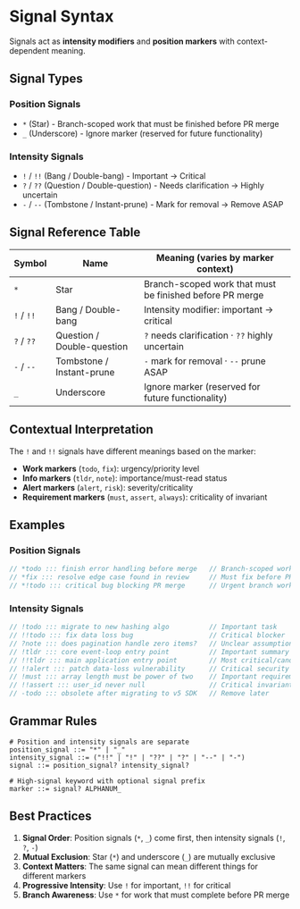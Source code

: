 <!-- tldr ::: Signal modifiers for urgency, emphasis, and position in waymarks -->
# Signal Syntax

Signals act as **intensity modifiers** and **position markers** with context-dependent meaning.

## Signal Types

### Position Signals
- `*` (Star) - Branch-scoped work that must be finished before PR merge
- `_` (Underscore) - Ignore marker (reserved for future functionality)

### Intensity Signals
- `!` / `!!` (Bang / Double-bang) - Important → Critical
- `?` / `??` (Question / Double-question) - Needs clarification → Highly uncertain  
- `-` / `--` (Tombstone / Instant-prune) - Mark for removal → Remove ASAP

## Signal Reference Table

| Symbol | Name | Meaning (varies by marker context) |
|--------|------|---------|
| `*` | Star | Branch-scoped work that must be finished before PR merge |
| `!` / `!!` | Bang / Double-bang | Intensity modifier: important → critical |
| `?` / `??` | Question / Double-question | `?` needs clarification · `??` highly uncertain |
| `-` / `--` | Tombstone / Instant-prune | `-` mark for removal · `--` prune ASAP |
| `_` | Underscore | Ignore marker (reserved for future functionality) |

## Contextual Interpretation

The `!` and `!!` signals have different meanings based on the marker:

- **Work markers** (`todo`, `fix`): urgency/priority level
- **Info markers** (`tldr`, `note`): importance/must-read status
- **Alert markers** (`alert`, `risk`): severity/criticality
- **Requirement markers** (`must`, `assert`, `always`): criticality of invariant

## Examples

### Position Signals
```javascript
// *todo ::: finish error handling before merge   // Branch-scoped work
// *fix ::: resolve edge case found in review     // Must fix before PR merge
// *!todo ::: critical bug blocking PR merge      // Urgent branch work
```

### Intensity Signals
```javascript
// !todo ::: migrate to new hashing algo          // Important task
// !!todo ::: fix data loss bug                   // Critical blocker
// ?note ::: does pagination handle zero items?   // Unclear assumption
// !tldr ::: core event-loop entry point          // Important summary
// !!tldr ::: main application entry point        // Most critical/canonical
// !!alert ::: patch data-loss vulnerability      // Critical security issue
// !must ::: array length must be power of two    // Important requirement
// !!assert ::: user_id never null                // Critical invariant
// -todo ::: obsolete after migrating to v5 SDK   // Remove later
```

## Grammar Rules

```ebnf
# Position and intensity signals are separate
position_signal ::= "*" | "_"
intensity_signal ::= ("!!" | "!" | "??" | "?" | "--" | "-")
signal ::= position_signal? intensity_signal?

# High-signal keyword with optional signal prefix
marker ::= signal? ALPHANUM_
```

## Best Practices

1. **Signal Order**: Position signals (`*`, `_`) come first, then intensity signals (`!`, `?`, `-`)
2. **Mutual Exclusion**: Star (`*`) and underscore (`_`) are mutually exclusive
3. **Context Matters**: The same signal can mean different things for different markers
4. **Progressive Intensity**: Use `!` for important, `!!` for critical
5. **Branch Awareness**: Use `*` for work that must complete before PR merge